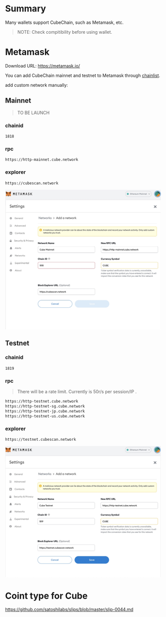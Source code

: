 # Summary

Many wallets support CubeChain, such as Metamask, etc.

> NOTE: Check compitibility before using wallet.

# Metamask

Download URL: https://metamask.io/

You can add CubeChain mainnet and testnet to Metamask through [chainlist](https://chainlist.org/).

add custom network manually:

## Mainnet
>TO BE LAUNCH

### chainid
```
1818
```
### rpc

```
https://http-mainnet.cube.network
```

### explorer
```
https://cubescan.network
```

![](./images/metamask-mainnet-add-network-new.jpg)

## Testnet

### chainid
```
1819
```
### rpc
> There will be a rate limit. Currently is 50r/s per session/IP .

```
https://http-testnet.cube.network
https://http-testnet-sg.cube.network
https://http-testnet-jp.cube.network
https://http-testnet-us.cube.network
```
### explorer
```
https://testnet.cubescan.network
```

![](./images/metamask-testnet-add-network-new.jpg)

# Coint type for Cube

https://github.com/satoshilabs/slips/blob/master/slip-0044.md
